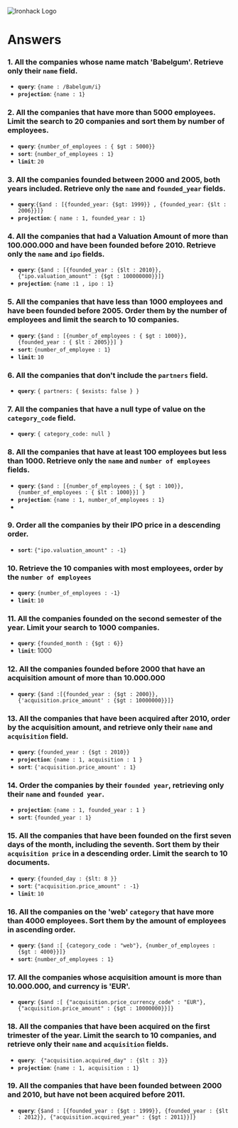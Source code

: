 ![Ironhack Logo](https://i.imgur.com/1QgrNNw.png)

# Answers

### 1. All the companies whose name match 'Babelgum'. Retrieve only their `name` field.

- **`query`**: `{name : /Babelgum/i}`
- **`projection`**: `{name : 1}`

### 2. All the companies that have more than 5000 employees. Limit the search to 20 companies and sort them by **number of employees**.

- **`query`**: `{number_of_employees : { $gt : 5000}}`
- **`sort`**: `{number_of_employees : 1}`
- **`limit`**: `20`

### 3. All the companies founded between 2000 and 2005, both years included. Retrieve only the `name` and `founded_year` fields.

- **`query`**:`{$and : [{founded_year: {$gt: 1999}} , {founded_year: {$lt : 2006}}]}`
- **`projection`**: `{ name : 1, founded_year : 1}`


### 4. All the companies that had a Valuation Amount of more than 100.000.000 and have been founded before 2010. Retrieve only the `name` and `ipo` fields.

- **`query`**: `{$and : [{founded_year : {$lt : 2010}}, {"ipo.valuation_amount" : {$gt : 100000000}}]}`
- **`projection`**: `{name :1 , ipo : 1}`


### 5. All the companies that have less than 1000 employees and have been founded before 2005. Order them by the number of employees and limit the search to 10 companies.

- **`query`**: `{$and : [{number_of_employees : { $gt : 1000}}, {founded_year : { $lt : 2005}}] }`
- **`sort`**: `{number_of_employee : 1}`
- **`limit`**: `10`

### 6. All the companies that don't include the `partners` field.

- **`query`**: `{ partners: { $exists: false } }`

### 7. All the companies that have a null type of value on the `category_code` field.

- **`query`**: `{ category_code: null }`

### 8. All the companies that have at least 100 employees but less than 1000. Retrieve only the `name` and `number of employees` fields.

- **`query`**: `{$and : [{number_of_employees : { $gt : 100}}, {number_of_employees : { $lt : 1000}}] }`
- **`projection`**: `{name : 1, number_of_employees : 1}`
-

### 9. Order all the companies by their IPO price in a descending order.
- **`sort`**: `{"ipo.valuation_amount" : -1}`

### 10. Retrieve the 10 companies with most employees, order by the `number of employees`

- **`query`**: `{number_of_employees : -1}`
- **`limit`**: `10`

### 11. All the companies founded on the second semester of the year. Limit your search to 1000 companies.

- **`query`**: ``{founded_month : {$gt : 6}}``
- **`limit`**: 1000

### 12. All the companies founded before 2000 that have an acquisition amount of more than 10.000.000

- **`query`**: `{$and :[{founded_year : {$gt : 2000}}, {'acquisition.price_amount' : {$gt : 10000000}}]}`

### 13. All the companies that have been acquired after 2010, order by the acquisition amount, and retrieve only their `name` and `acquisition` field.

- **`query`**: `{founded_year : {$gt : 2010}}`
- **`projection`**: `{name : 1, acquisition : 1 }`
- **`sort`**: `{'acquisition.price_amount' : 1}`

### 14. Order the companies by their `founded year`, retrieving only their `name` and `founded year`.

- **`projection`**: `{name : 1, founded_year : 1 }`
- **`sort`**: `{founded_year : 1}`

### 15. All the companies that have been founded on the first seven days of the month, including the seventh. Sort them by their `acquisition price` in a descending order. Limit the search to 10 documents.

- **`query`**: `{founded_day : {$lt: 8 }}  `
- **`sort`**: `{"acquisition.price_amount" : -1}`
- **`limit`**: `10`

### 16. All the companies on the 'web' `category` that have more than 4000 employees. Sort them by the amount of employees in ascending order.

- **`query`**: `{$and :[ {category_code : "web"}, {number_of_employees : {$gt : 4000}}]}`
- **`sort`**: `{number_of_employees : 1}`


### 17. All the companies whose acquisition amount is more than 10.000.000, and currency is 'EUR'.

- **`query`**: `{$and :[ {"acquisition.price_currency_code" : "EUR"}, {"acquisition.price_amount" : {$gt : 10000000}}]}`

### 18. All the companies that have been acquired on the first trimester of the year. Limit the search to 10 companies, and retrieve only their `name` and `acquisition` fields.

- **`query`**: ` {"acquisition.acquired_day" : {$lt : 3}}`
- **`projection`**: `{name : 1, acquisition : 1}`

### 19. All the companies that have been founded between 2000 and 2010, but have not been acquired before 2011.

- **`query`**: `{$and : [{founded_year : {$gt : 1999}}, {founded_year : {$lt : 2012}}, {"acquisition.acquired_year" : {$gt : 2011}}]}`
